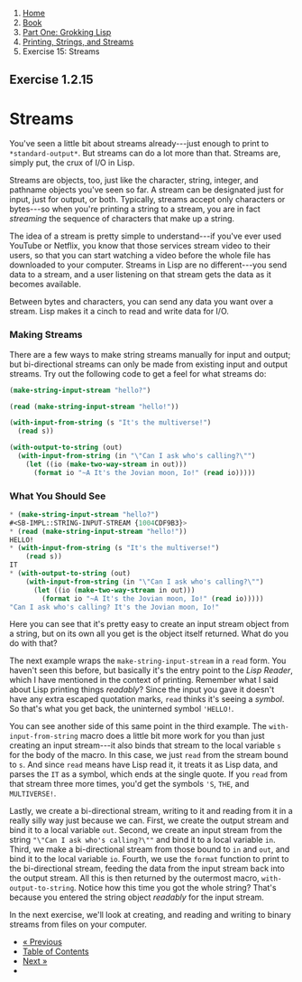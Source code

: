 <ol class="breadcrumb">
  <li><a href="/">Home</a></li>
  <li><a href="/book/">Book</a></li>
  <li><a href="/book/1-0-0-overview/">Part One: Grokking Lisp</a></li>
  <li><a href="/book/1-02-00-input-output/">Printing, Strings, and Streams</a></li>
  <li class="active">Exercise 15: Streams</li>
</ol>

## Exercise 1.2.15

# Streams

You've seen a little bit about streams already---just enough to print to `*standard-output*`.  But streams can do a lot more than that.  Streams are, simply put, the crux of I/O in Lisp.

Streams are objects, too, just like the character, string, integer, and pathname objects you've seen so far.  A stream can be designated just for input, just for output, or both.  Typically, streams accept only characters or bytes---so when you're printing a string to a stream, you are in fact *streaming* the sequence of characters that make up a string.

The idea of a stream is pretty simple to understand---if you've ever used YouTube or Netflix, you know that those services stream video to their users, so that you can start watching a video before the whole file has downloaded to your computer.  Streams in Lisp are no different---you send data to a stream, and a user listening on that stream gets the data as it becomes available.

Between bytes and characters, you can send any data you want over a stream.  Lisp makes it a cinch to read and write data for I/O.

### Making Streams

There are a few ways to make string streams manually for input and output; but bi-directional streams can only be made from existing input and output streams.  Try out the following code to get a feel for what streams do:

```lisp
(make-string-input-stream "hello?")

(read (make-string-input-stream "hello!"))

(with-input-from-string (s "It's the multiverse!")
  (read s))

(with-output-to-string (out)
  (with-input-from-string (in "\"Can I ask who's calling?\"")
    (let ((io (make-two-way-stream in out)))
      (format io "~A It's the Jovian moon, Io!" (read io)))))
```

### What You Should See

```lisp
* (make-string-input-stream "hello?")
#<SB-IMPL::STRING-INPUT-STREAM {1004CDF9B3}>
* (read (make-string-input-stream "hello!"))
HELLO!
* (with-input-from-string (s "It's the multiverse!")
    (read s))
IT
* (with-output-to-string (out)
    (with-input-from-string (in "\"Can I ask who's calling?\"")
      (let ((io (make-two-way-stream in out)))
        (format io "~A It's the Jovian moon, Io!" (read io)))))
"Can I ask who's calling? It's the Jovian moon, Io!"
```

Here you can see that it's pretty easy to create an input stream object from a string, but on its own all you get is the object itself returned.  What do you do with that?

The next example wraps the `make-string-input-stream` in a `read` form.  You haven't seen this before, but basically it's the entry point to the *Lisp Reader*, which I have mentioned in the context of printing.  Remember what I said about Lisp printing things *readably*?  Since the input you gave it doesn't have any extra escaped quotation marks, `read` thinks it's seeing a *symbol*.  So that's what you get back, the uninterned symbol `'HELLO!`.

You can see another side of this same point in the third example.  The `with-input-from-string` macro does a little bit more work for you than just creating an input stream---it also binds that stream to the local variable `s` for the body of the macro.  In this case, we just `read` from the stream bound to `s`.  And since `read` means have Lisp read it, it treats it as Lisp data, and parses the `IT` as a symbol, which ends at the single quote.  If you `read` from that stream three more times, you'd get the symbols `'S`, `THE`, and `MULTIVERSE!`.

Lastly, we create a bi-directional stream, writing to it and reading from it in a really silly way just because we can.  First, we create the output stream and bind it to a local variable `out`.  Second, we create an input stream from the string `"\"Can I ask who's calling?\""` and bind it to a local variable `in`.  Third, we make a bi-directional stream from those bound to `in` and `out`, and bind it to the local variable `io`.  Fourth, we use the `format` function to print to the bi-directional stream, feeding the data from the input stream back into the output stream.  All this is then returned by the outermost macro, `with-output-to-string`.  Notice how this time you got the whole string? That's because you entered the string object *readably* for the input stream.

In the next exercise, we'll look at creating, and reading and writing to binary streams from files on your computer.

<ul class="pager">
  <li class="previous"><a href="/book/1-02-14-pathnames/">&laquo; Previous</a></li>
  <li><a href="/book/">Table of Contents</a></li>
  <li class="next"><a href="/book/1-02-16-file-streams/">Next &raquo;</a><li>
</ul>
